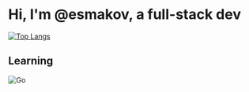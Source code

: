 # Hi, I'm @esmakov, a full-stack dev

[![Top Langs](https://github-readme-stats.vercel.app/api/top-langs/?username=esmakov&layout=compact&theme=radical)](https://github.com/anuraghazra/github-readme-stats)

## Learning
![Go](https://img.shields.io/badge/go-%2300ADD8.svg?style=for-the-badge&logo=go&logoColor=white)
